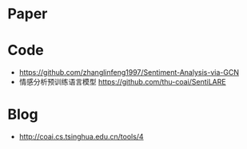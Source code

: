 # Paper


# Code
- https://github.com/zhanglinfeng1997/Sentiment-Analysis-via-GCN
- 情感分析预训练语言模型 https://github.com/thu-coai/SentiLARE



# Blog
- http://coai.cs.tsinghua.edu.cn/tools/4

